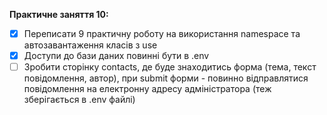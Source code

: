 <b>Практичне заняття 10:</b>
- [X] Переписати 9 практичну роботу на використання namespace та автозавантаження класів з use
- [X] Доступи до бази даних повинні бути в .env
- [ ] Зробити сторінку contacts, де буде знаходитись форма (тема, текст повідомлення, автор), при submit форми - повинно відправлятися повідомлення на електронну адресу адміністратора (теж зберігається в .env файлі)
